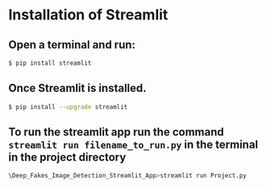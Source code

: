 
# Installation of Streamlit

## Open a terminal and run:

```bash
$ pip install streamlit
```

## Once Streamlit is installed. 

```bash
$ pip install --upgrade streamlit
```

## To run the streamlit app run the command `streamlit run filename_to_run.py` in the terminal in the project directory

```bash
\Deep_Fakes_Image_Detection_Streamlit_App>streamlit run Project.py
